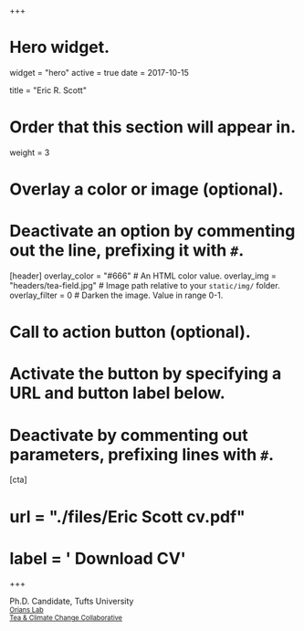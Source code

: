 +++
# Hero widget.
widget = "hero"
active = true
date = 2017-10-15

title = "Eric R. Scott"

# Order that this section will appear in.
weight = 3

# Overlay a color or image (optional).
#   Deactivate an option by commenting out the line, prefixing it with `#`.
[header]
  overlay_color = "#666"  # An HTML color value.
  overlay_img = "headers/tea-field.jpg"  # Image path relative to your `static/img/` folder.
  overlay_filter = 0  # Darken the image. Value in range 0-1.

# Call to action button (optional).
#   Activate the button by specifying a URL and button label below.
#   Deactivate by commenting out parameters, prefixing lines with `#`.
[cta]
#  url = "./files/Eric Scott cv.pdf"
#  label = '<i class="fa fa-download"></i> Download CV'
+++

Ph.D. Candidate, Tufts University
<br>
<small><a id="Orians Lab" href="http://ase.tufts.edu/biology/labs/orians/">Orians Lab</a></small>
<br>
<small><a id="Tea Climate" href="http://www.teaclimate.org/">Tea & Climate Change Collaborative</a></small>
<br>

